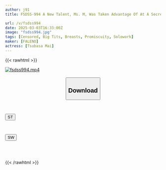 ```yaml
---
author: j91
title: FSDSS-994 A New Talent, Ms. M, Was Taken Advantage Of At A Secret Party For An Advertising Agency.

url: /v/fsdss994
date: 2025-03-03T16:33:00Z
image: "fsdss994.jpg"
tags: [Censored, Big Tits, Breasts, Promiscuity, Solowork]
maker: [FALENO]
actress: [Tsubasa Mai]
---
```



{{< rawhtml >}}

<div class="video" data-videoid="kZbLyoOQxbs63R">
    <a href="javascript:;">
        <img src="/v/fsdss994/fsdss994.jpg" width="WIDTH" height="HEIGHT" alt="fsdss994.mp4" loading="lazy">
    </a>
</div>

<script type="text/javascript" src="https://j91.asia/asset/on-demand-st.js"></script>

<br>
  <link rel="stylesheet" href="https://j91.asia/asset/bs5.css">
  
  <center>
  <button class="btn btn-primary" type="button" data-bs-toggle="collapse" data-bs-target=".multi-collapse" aria-expanded="false" aria-controls="multiCollapseExample1 multiCollapseExample2"><h2>Download</h2></button></center>
</p>
<div class="row">
  <div class="col">
    <div class="collapse multi-collapse" id="multiCollapseExample1">
      <div class="card card-body">
	      	      <br>
<div class="buttons">  
<p><a href="/v/fsdss994/st.html" target="_blank"><button class="btn-hover color-3"><i class="fa fa-download"></i> ST</button></a></p></div>
    </div>
  </div>
</div>
  <div class="col">
    <div class="collapse multi-collapse" id="multiCollapseExample2">
      <div class="card card-body">
	      <br>
<div class="buttons">
<p><a href="/v/fsdss994/sw.html" target="_blank"><button class="btn-hover color-2"><i class="fa fa-download"></i> SW</button></a></p></div>
<br><br>
      </div>
    </div>
  </div>
</div>

{{< /rawhtml >}}